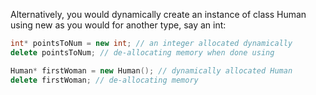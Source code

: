 Alternatively, you would dynamically create an instance of class Human using new as you would for another type, say an int:

```c++
int* pointsToNum = new int; // an integer allocated dynamically
delete pointsToNum; // de-allocating memory when done using

Human* firstWoman = new Human(); // dynamically allocated Human
delete firstWoman; // de-allocating memory
```
